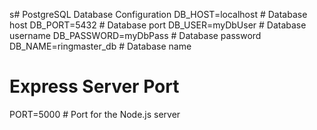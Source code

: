 s# PostgreSQL Database Configuration
DB_HOST=localhost       # Database host
DB_PORT=5432            # Database port
DB_USER=myDbUser        # Database username
DB_PASSWORD=myDbPass    # Database password
DB_NAME=ringmaster_db   # Database name

# Express Server Port
PORT=5000               # Port for the Node.js server
